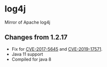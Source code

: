 # log4j
Mirror of Apache log4j

## Changes from 1.2.17

 * Fix for [CVE-2017-5645](https://nvd.nist.gov/vuln/detail/CVE-2017-5645) and [CVE-2019-17571](https://nvd.nist.gov/vuln/detail/CVE-2019-17571).
 * Java 11 support
 * Compiled for java 8
